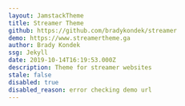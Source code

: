 ```yaml
---
layout: JamstackTheme
title: Streamer Theme
github: https://github.com/bradykondek/streamer
demo: https://www.streamertheme.ga
author: Brady Kondek
ssg: Jekyll
date: 2019-10-14T16:19:53.000Z
description: Theme for streamer websites
stale: false
disabled: true
disabled_reason: error checking demo url
---
```

